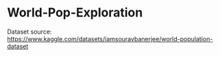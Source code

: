# World-Pop-Exploration

Dataset source: https://www.kaggle.com/datasets/iamsouravbanerjee/world-population-dataset

